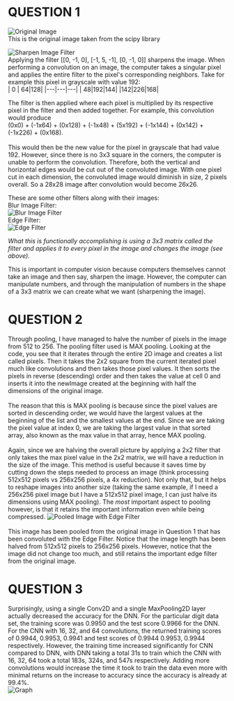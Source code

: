 # QUESTION 1
![Original Image](https://raw.githubusercontent.com/ashuang2013/public/master/OriginalImage.png) <br/>
This is the original image taken from the scipy library

![Sharpen Image Filter](https://raw.githubusercontent.com/ashuang2013/public/master/SharpenFilterConv.png) <br/>
Applying the filter [[0, -1, 0], [-1, 5, -1], [0, -1, 0]] sharpens the image. When performing a convolution on an image, the computer takes a singular pixel and applies the entire filter to the pixel's corresponding neighbors. Take for example this pixel in grayscale with value 192: <br/>
| 0 | 64|128|
|---|---|---|
| 48|192|144|
|142|226|168|

The filter is then applied where each pixel is multiplied by its respective pixel in the filter and then added together. For example, this convolution would produce <br/>
(0x0) + (-1x64) + (0x128) + (-1x48) + (5x192) + (-1x144) + (0x142) + (-1x226) + (0x168). <br/> <br/> This would then be the new value for the pixel in grayscale that had value 192.
However, since there is no 3x3 square in the corners, the computer is unable to perform the convolution. Therefore, both the vertical and horizontal edges would be cut out of the convoluted image. With one pixel cut in each dimension, the convoluted image would diminish in size, 2 pixels overall. So a 28x28 image after convolution would become 26x26.

These are some other filters along with their images: <br/>
Blur Image Filter: <br/>
![Blur Image Filter](https://raw.githubusercontent.com/ashuang2013/public/master/BlurFilterConv.png)  <br/>
Edge Filter: <br/>
![Edge Filter](https://raw.githubusercontent.com/ashuang2013/public/master/EdgeFilterConv.png)

*What this is functionally accomplishing is using a 3x3 matrix called the filter and applies it to every pixel in the image and changes the image (see above).*

This is important in computer vision because computers themselves cannot take an image and then say, sharpen the image. However, the computer can manipulate numbers, and through the manipulation of numbers in the shape of a 3x3 matrix we can create what we want (sharpening the image). 

# QUESTION 2
Through pooling, I have managed to halve the number of pixels in the image from 512 to 256. The pooling filter used is MAX pooling. Looking at the code, you see that it iterates through the entire 2D image and creates a list called pixels. Then it takes the 2x2 square from the current iterated pixel much like convolutions and then takes those pixel values. It then sorts the pixels in reverse (descending) order and then takes the value at cell 0 and inserts it into the newImage created at the beginning with half the dimensions of the original image. <br/><br/>
The reason that this is MAX pooling is because since the pixel values are sorted in descending order, we would have the largest values at the beginning of the list and the smallest values at the end. Since we are taking the pixel value at index 0, we are taking the largest value in that sorted array, also known as the max value in that array, hence MAX pooling. <br/><br/>
Again, since we are halving the overall picture by applying a 2x2 filter that only takes the max pixel value in the 2x2 matrix, we will have a reduction in the size of the image. This method is useful because it saves time by cutting down the steps needed to process an image (think processing 512x512 pixels vs 256x256 pixels, a 4x reduction). Not only that, but it helps to reshape images into another size (taking the same example, if I need a 256x256 pixel image but I have a 512x512 pixel image, I can just halve its dimensions using MAX pooling). The _most_ important aspect to pooling however, is that it retains the important information even while being compressed. 
![Pooled Image with Edge Filter](https://raw.githubusercontent.com/ashuang2013/public/master/PooledEdgeFilterConv.png) <br/><br/>
This image has been pooled from the original image in Question 1 that has been convoluted with the Edge Filter. Notice that the image length has been halved from 512x512 pixels to 256x256 pixels. However, notice that the image did not change too much, and still retains the important edge filter from the original image. 

# QUESTION 3
Surprisingly, using a single Conv2D and a single MaxPooling2D layer actually decreased the accuracy for the DNN. For the particular digit data set, the training score was 0.9950 and the test score 0.9966 for the DNN. For the CNN with 16, 32, and 64 convolutions, the returned training scores of 0.9944, 0.9953, 0.9941 and test scores of 0.9944 0.9953, 0.9944 respectively. However, the training time increased significantly for CNN compared to DNN, with DNN taking a total 31s to train which the CNN with 16, 32, 64 took a total 183s, 324s, and 547s respectively. Adding more convolutions would increase the time it took to train the data even more with minimal returns on the increase to accuracy since the accuracy is already at 99.4%. <br/>
![Graph](https://raw.githubusercontent.com/ashuang2013/public/master/July14ResponseGraph.png)
